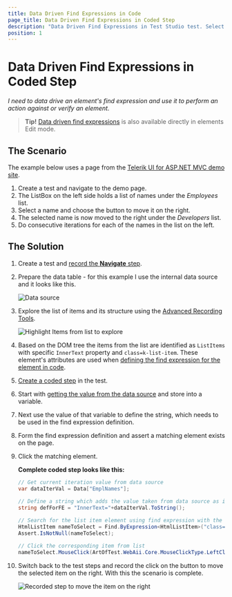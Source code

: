 ```yaml
---
title: Data Driven Find Expressions in Code
page_title: Data Driven Find Expressions in Coded Step
description: "Data Driven Find Expressions in Test Studio test. Select different value from a drop down for each test run. Parameterize or data drive how an element in Test Studio test is found."
position: 1
---
```

# Data Driven Find Expressions in Coded Step 

*I need to data drive an element's find expression and use it to perform an action against or verify an element.*

> __Tip!__ <a href="/automated-tests/elements/find-element#data-driven-find-expression" target="_blank">Data driven find expressions</a> is also available directly in elements Edit mode.

## The Scenario

The example below uses a page from the <a href="https://demos.telerik.com/aspnet-mvc/listbox" target="_blank">Telerik UI for ASP.NET MVC demo site</a>. 
 
1. Create a test and navigate to the demo page.
2. The ListBox on the left side holds a list of names under the _Employees_ list. 
3. Select a name and choose the button to move it on the right. 
4. The selected name is now moved to the right under the _Developers_ list. 
5. Do consecutive iterations for each of the names in the list on the left.

## The Solution

1. Create a test and <a href="/getting-started/first-test#start-a-recording-session" target="_blank">record the __Navigate__ step</a>.
   
2. Prepare the data table - for this example I use the internal data source and it looks like this.

    ![Data source](/img/advanced-topics/coded-samples/general/data-driven-find-expressions/data-source.png)

3. Explore the list of items and its structure using the <a href="/features/recorder/highlighting-menu/element-options#locate-in-dom" target="_blank">Advanced Recording Tools</a>.
   
    ![Highlight Items from list to explore](/img/advanced-topics/coded-samples/general/data-driven-find-expressions/explore-item-in-dom.png)

4. Based on the DOM tree the items from the list are identified as `ListItems` with specific `InnerText` property and `class=k-list-item`. These element's attributes are used when <a href="/testing-framework/write-tests-in-code/intermediate-topics-wtc/element-identification-wtc/finding-page-elements" target="_blank">defining the find expression for the element in code</a>. 
   
5. <a href="/automated-tests/coded-tests/coded-step" target="_blank">Create a coded step</a> in the test. 
   
6. Start with <a href="/advanced-topics/coded-samples/general/attach-data-columns" target="_blank">getting the value from the data source</a> and store into a variable. 

7. Next use the value of that variable to define the string, which needs to be used in the find expression definition. 

8. Form the find expression definition and assert a matching element exists on the page. 
   
9.  Click the matching element. 

    __Complete coded step looks like this:__ 

    ```C#
    // Get current iteration value from data source
    var dataIterVal = Data["EmplNames"];
            
    // Define a string which adds the value taken from data source as inner text for the find expression
    string defForFE = "InnerText="+dataIterVal.ToString();
    
    // Search for the list item element using find expression with the help of the defined string value           
    HtmlListItem nameToSelect = Find.ByExpression<HtmlListItem>("class=k-list-item", defForFE );
    Assert.IsNotNull(nameToSelect);
    
    // Click the corresponding item from list
    nameToSelect.MouseClick(ArtOfTest.WebAii.Core.MouseClickType.LeftClick, 0, 0, ArtOfTest.Common.OffsetReference.AbsoluteCenter);
    ```

10. Switch back to the test steps and record the click on the button to move the selected item on the right. With this the scenario is complete. 

    ![Recorded step to move the item on the right](/img/advanced-topics/coded-samples/general/data-driven-find-expressions/recorded-step-to-move-right.png)


